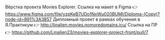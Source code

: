 Вёрстка проекта Movies Explorer.
Ссылка на макет в Figma 👉 https://www.figma.com/file/yzpKeB7UDo1NxWu020BUMI/Diploma-(Copy)?node-id=891%3A3857
Дипломный проект в рамках обучения в Я.Практикум 👉 http://linalien.movies.nomoredomains.icu/
Ссылка на ПР 👉 https://github.com/Linalien23/movies-explorer-project-front/pull/7